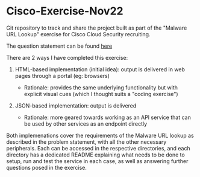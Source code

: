 # Cisco-Exercise-Nov22

Git repository to track and share the project built as part of the "Malware URL Lookup" exercise for Cisco Cloud Security recruiting.  

The question statement can be found [here](https://github.com/NikhilMSeb/Cisco-Exercise-Nov22/blob/main/URL%20Lookup%20Service%20Coding%20Exercise.pdf)

There are 2 ways I have completed this exercise:

1. HTML-based implementation (initial idea): output is delivered in web pages through a portal (eg: browsers)
    * Rationale: provides the same underlying functionality but with explicit visual cues (which I thought suits a "coding exercise")

2. JSON-based implementation: output is delivered 
    * Rationale: more geared towards working as an API service that can be used by other services as an endpoint directly 

Both implemenations cover the requirements of the Malware URL lookup as described in the problem statement, with all the other necessary peripherals. Each can be accessed in the respective directories, and each directory has a dedicated README explaining what needs to be done to setup, run and test the service in each case, as well as answering further questions posed in the exercise. 
